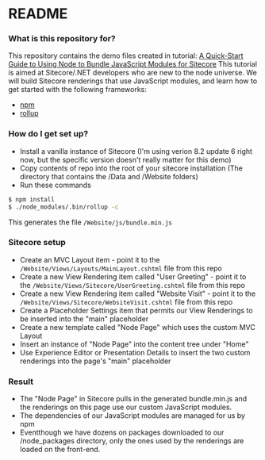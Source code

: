 # README #

### What is this repository for?
This repository contains the demo files created in tutorial: [A Quick-Start Guide to Using Node to Bundle JavaScript Modules for Sitecore](http://codealamodeblog.com//2017/12/sitecore-node-quickstart/)
This tutorial is aimed at Sitecore/.NET developers who are new to the node universe. We will build Sitecore renderings that use JavaScript modules, and learn how to get started with the following frameworks:
* [npm](https://www.npmjs.com)
* [rollup](https://rollupjs.org/)

### How do I get set up? ###
* Install a vanilla instance of Sitecore (I'm using verion 8.2 update 6 right now, but the specific version doesn't really matter for this demo)
* Copy contents of repo into the root of your sitecore installation (The directory that contains the /Data and /Website folders)
* Run these commands
``` bash
$ npm install
$ ./node_modules/.bin/rollup -c
```

This generates the file `/Website/js/bundle.min.js`

### Sitecore setup
* Create an MVC Layout item - point it to the `/Website/Views/Layouts/MainLayout.cshtml` file from this repo
* Create a new View Rendering item called "User Greeting" - point it to the `/Website/Views/Sitecore/UserGreeting.cshtml` file from this repo
* Create a new View Rendering item called "Website Visit" - point it to the `/Website/Views/Sitecore/WebsiteVisit.cshtml` file from this repo
* Create a Placeholder Settings item that permits our View Renderings to be inserted into the "main" placeholder
* Create a new template called "Node Page" which uses the custom MVC Layout
* Insert an instance of "Node Page" into the content tree under "Home"
* Use Experience Editor or Presentation Details to insert the two custom renderings into the page's "main" placeholder

### Result
* The "Node Page" in Sitecore pulls in the generated bundle.min.js and the renderings on this page use our custom JavaScript modules.
* The dependencies of our JavaScript modules are managed for us by npm
* Eventthough we have dozens on packages downloaded to our /node_packages directory, only the ones used by the renderings are loaded on the front-end.